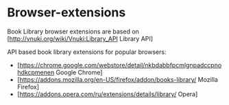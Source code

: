 Browser-extensions
==================

Book Library browser extensions are based on [http://vnuki.org/wiki/Vnuki:Library_API Library API]

API based book library extensions for popular browsers:
* [https://chrome.google.com/webstore/detail/nkbdabbfpcmlgnpadccpnohdkcpmenen Google Chrome]
* [https://addons.mozilla.org/en-US/firefox/addon/books-library/ Mozilla Firefox]
* [https://addons.opera.com/ru/extensions/details/library/ Opera]
